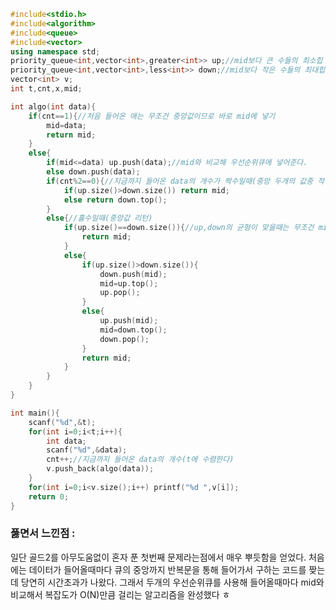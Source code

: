 ```cpp
#include<stdio.h>
#include<algorithm>
#include<queue>
#include<vector>
using namespace std;
priority_queue<int,vector<int>,greater<int>> up;//mid보다 큰 수들의 최소힙
priority_queue<int,vector<int>,less<int>> down;//mid보다 작은 수들의 최대힙
vector<int> v;
int t,cnt,x,mid;

int algo(int data){
	if(cnt==1){//처음 들어온 애는 무조건 중앙값이므로 바로 mid에 넣기
		mid=data;
		return mid;
	}
	else{
		if(mid<=data) up.push(data);//mid와 비교해 우선순위큐에 넣어준다.
		else down.push(data);
		if(cnt%2==0){//지금까지 들어온 data의 개수가 짝수일때(중앙 두개의 값중 작은값 리턴))
			if(up.size()>down.size()) return mid;
			else return down.top();
		}
		else{//홀수일때(중앙값 리턴)
			if(up.size()==down.size()){//up,down의 균형이 맞을때는 무조건 mid가 중앙값
				return mid;
			}
			else{
				if(up.size()>down.size()){
					down.push(mid);
					mid=up.top();
					up.pop();	
				}
				else{
					up.push(mid);
					mid=down.top();
					down.pop();
				}
				return mid;
			}
		}
	}
}

int main(){
	scanf("%d",&t);
	for(int i=0;i<t;i++){
		int data;
		scanf("%d",&data);
		cnt++;//지금까지 들어온 data의 개수(t에 수렴한다)
		v.push_back(algo(data));
	}
	for(int i=0;i<v.size();i++) printf("%d ",v[i]);
	return 0;
}
```

### 풇면서 느낀점 :
일단 골드2를 아무도움없이 혼자 푼 첫번째 문제라는점에서 매우 뿌듯함을 얻었다.
처음에는 데이터가 들어올때마다 큐의 중앙까지 반복문을 통해 들어가서 구하는 코드를 짲는데 당연히 시간초과가 나왔다.
그래서 두개의 우선순위큐를 사용해 들어올때마다 mid와 비교해서 복잡도가 O(N)만큼 걸리는 알고리즘을 완성했다 ㅎ
